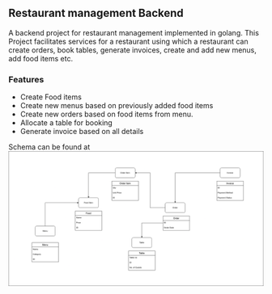 ## Restaurant management Backend

A backend project for restaurant management implemented in golang.
This Project facilitates services for a restaurant using which a restaurant can create orders, book tables, generate invoices, create and add new menus, add food items etc.

### Features
- Create Food items
- Create new menus based on previously added food items
- Create new orders based on food items from menu.
- Allocate a table for booking
- Generate invoice based on all details

Schema can be found at ![Schema Diagram](https://github.com/kushagraag/golang-restaurant-management/blob/main/restaurant-management-backend.drawio.png)

